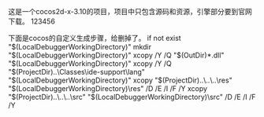 ﻿这是一个cocos2d-x-3.10的项目，项目中只包含源码和资源，引擎部分要到官网下载。
123456


下面是cocos的自定义生成步骤，给删掉了。
if not exist "$(LocalDebuggerWorkingDirectory)" mkdir "$(LocalDebuggerWorkingDirectory)"
xcopy /Y /Q "$(OutDir)*.dll" "$(LocalDebuggerWorkingDirectory)"
xcopy /Y /Q "$(ProjectDir)..\Classes\ide-support\lang" "$(LocalDebuggerWorkingDirectory)"
xcopy "$(ProjectDir)..\..\..\res" "$(LocalDebuggerWorkingDirectory)\res" /D /E /I /F /Y
xcopy "$(ProjectDir)..\..\..\src" "$(LocalDebuggerWorkingDirectory)\src" /D /E /I /F /Y